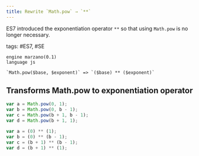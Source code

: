 ```yaml
---
title: Rewrite `Math.pow` ⇒ `**`
---
```


ES7 introduced the exponentiation operator `**` so that using `Math.pow` is no longer necessary.

tags: #ES7, #SE

```grit
engine marzano(0.1)
language js

`Math.pow($base, $exponent)` => `($base) ** ($exponent)`
```

## Transforms Math.pow to exponentiation operator

```javascript
var a = Math.pow(0, 1);
var b = Math.pow(0, b - 1);
var c = Math.pow(b + 1, b - 1);
var d = Math.pow(b + 1, 1);
```

```typescript
var a = (0) ** (1);
var b = (0) ** (b - 1);
var c = (b + 1) ** (b - 1);
var d = (b + 1) ** (1);
```
